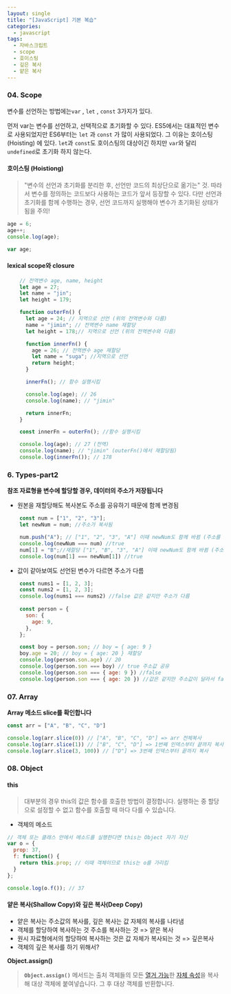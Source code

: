 ```yaml
---
layout: single
title: "[JavaScript] 기본 복습"
categories:
  - javascript
tags:
  - 자바스크립트  
  - scope
  - 호이스팅 
  - 깊은 복사 
  - 얕은 복사 
---
```


### 04. Scope

변수를 선언하는 방법에는`var` , `let` , `const`   3가지가 있다.  

먼저 var는 변수를 선언하고, 선택적으로 초기화할 수 있다. ES5에서는 대표적인 변수로 사용되었지만 ES6부터는 `let` 과 `const` 가 많이 사용되었다. 그 이유는 호이스팅(Hoisting) 에 있다. `let`과 `const`도 호이스팅의 대상이긴 하지만 `var`와 달리 `undefined`로 초기화 하지 않는다.

#### 호이스팅 (Hoistiong)

> "변수의 선언과 초기화를 분리한 후, 선언만 코드의 최상단으로 옮기는" 것.  따라서 변수를 정의하는 코드보다 사용하는 코드가 앞서 등장할 수 있다.  다만 선언과 초기화를 함께 수행하는 경우, 선언 코드까지 실행해야 변수가 초기화된 상태가 됨을 주의!

```js
age = 6;
age++;
console.log(age);

var age;
```



#### lexical scope와 closure

```js
	// 전역변수 age, name, height
	let age = 27;
    let name = "jin";
    let height = 179;

    function outerFn() {
      let age = 24; // 지역으로 선언 (위의 전역변수와 다름)
      name = "jimin"; // 전역변수 name 재할당
      let height = 178;// 지역으로 선언 (위의 전역변수와 다름)

      function innerFn() {
        age = 26; // 전역변수 age 재할당
        let name = "suga"; //지역으로 선언
        return height;
      }

      innerFn(); // 함수 실행시킴 

      console.log(age); // 26 
   	  console.log(name); // "jimin"

      return innerFn;
    }

    const innerFn = outerFn(); //함수 실행시킴 

   	console.log(age); // 27 (전역)
   	console.log(name); // "jimin" (outerFn()에서 재할당됨)
   	console.log(innerFn()); // 178 
```





### 6. Types-part2

**참조 자료형을 변수에 할당할 경우, 데이터의 주소가 저장됩니다**

* 원본을 재할당해도 복사본도 주소를 공유하기 때문에 함께 변경됨  

```js
	const num = ["1", "2", "3"];
    let newNum = num; //주소가 복사됨

    num.push("A"); // ["1", "2", "3", "A"] 이때 newNum도 함께 바뀜 (주소를 공유해서)
    console.log(newNum === num) //true
    num[1] = "B";//재할당 ["1", "B", "3", "A"] 이때 newNum도 함께 바뀜 (주소를 공유해서)
    console.log(num[1] === newNum[1]) //true
```

* 값이 같아보여도 선언된 변수가 다르면 주소가 다름 

```js
	const nums1 = [1, 2, 3];
    const nums2 = [1, 2, 3];
 	console.log(nums1 === nums2) //false 값은 같지만 주소가 다름 
 	
    const person = {
      son: {
        age: 9,
      },
    };

    const boy = person.son; // boy = { age: 9 }
    boy.age = 20; // boy = { age: 20 } 재할당
    console.log(person.son.age) // 20
	console.log(person.son === boy) // true 주소값 공유
	console.log(person.son === { age: 9 }) //false
	console.log(person.son === { age: 20 }) //값은 같지만 주소값이 달라서 false임
```



### 07. Array

**Array 메소드 slice를 확인합니다**

```js
const arr = ["A", "B", "C", "D"]

console.log(arr.slice(0)) // ["A", "B", "C", "D"] => arr 전체복사 
console.log(arr.slice(1)) // ["B", "C", "D"] => 1번째 인덱스부터 끝까지 복사 
console.log(arr.slice(3, 100)) // ["D"] => 3번째 인덱스부터 끝까지 복사 
```



### 08. Object

#### this

> 대부분의 경우 this의 값은 함수를 호출한 방법이 결정합니다. 실행하는 중 할당으로 설정할 수 없고 함수를 호출할 때 마다 다를 수 있습니다.

* 객체의 메소드 

```js
// 객체 또는 클래스 안에서 메소드를 실행한다면 this는 Object 자기 자신
var o = {
  prop: 37,
  f: function() {
    return this.prop; // 이때 객체이므로 this는 o를 가리킴 
  }
};

console.log(o.f()); // 37
```



#### 얕은 복사(Shallow Copy)와 깊은 복사(Deep Copy)

* 얕은 복사는 주소값의 복사를, 깊은 복사는 값 자체의 복사를 나타냄 
* 객체를 할당하여 복사하는 것 주소를 복사하는 것 => 얕은 복사 
* 원시 자료형에서의 할당하여 복사하는 것은 값 자체가 복사되는 것 => 깊은복사 
* 객체의 깊은 복사를 하기 위해서?

 **Object.assign()**

>**`Object.assign()`** 메서드는 출처 객체들의 모든 [열거 가능](https://developer.mozilla.org/ko/docs/Web/JavaScript/Reference/Global_Objects/Object/propertyIsEnumerable)한 [자체 속성](https://developer.mozilla.org/ko/docs/Web/JavaScript/Reference/Global_Objects/Object/hasOwnProperty)을 복사해 대상 객체에 붙여넣습니다. 그 후 대상 객체를 반환합니다.





